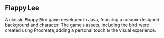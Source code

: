 ## Flappy Lee
A classic Flappy Bird game developed in Java, featuring a custom-designed background and character. The game's assets, including the bird, were created using Procreate, adding a personal touch to the visual experience.
